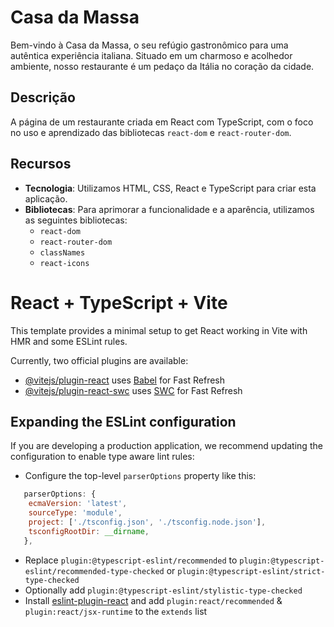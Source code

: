 # Casa da Massa

Bem-vindo à Casa da Massa, o seu refúgio gastronômico para uma autêntica experiência italiana. Situado em um charmoso e acolhedor ambiente, nosso restaurante é um pedaço da Itália no coração da cidade.

## Descrição

A página de um restaurante criada em React com TypeScript, com o foco no uso e aprendizado das bibliotecas `react-dom` e `react-router-dom`.

## Recursos

- **Tecnologia**: Utilizamos HTML, CSS, React e TypeScript para criar esta aplicação.
- **Bibliotecas**: Para aprimorar a funcionalidade e a aparência, utilizamos as seguintes bibliotecas:
  - `react-dom`
  - `react-router-dom`
  - `classNames`
  - `react-icons`


# React + TypeScript + Vite

This template provides a minimal setup to get React working in Vite with HMR and some ESLint rules.

Currently, two official plugins are available:

- [@vitejs/plugin-react](https://github.com/vitejs/vite-plugin-react/blob/main/packages/plugin-react/README.md) uses [Babel](https://babeljs.io/) for Fast Refresh
- [@vitejs/plugin-react-swc](https://github.com/vitejs/vite-plugin-react-swc) uses [SWC](https://swc.rs/) for Fast Refresh

## Expanding the ESLint configuration

If you are developing a production application, we recommend updating the configuration to enable type aware lint rules:

- Configure the top-level `parserOptions` property like this:

```js
   parserOptions: {
    ecmaVersion: 'latest',
    sourceType: 'module',
    project: ['./tsconfig.json', './tsconfig.node.json'],
    tsconfigRootDir: __dirname,
   },
```

- Replace `plugin:@typescript-eslint/recommended` to `plugin:@typescript-eslint/recommended-type-checked` or `plugin:@typescript-eslint/strict-type-checked`
- Optionally add `plugin:@typescript-eslint/stylistic-type-checked`
- Install [eslint-plugin-react](https://github.com/jsx-eslint/eslint-plugin-react) and add `plugin:react/recommended` & `plugin:react/jsx-runtime` to the `extends` list
